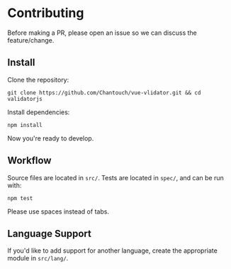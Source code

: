 Contributing
============

Before making a PR, please open an issue so we can discuss the feature/change.

## Install

Clone the repository:

```shell
git clone https://github.com/Chantouch/vue-vlidator.git && cd validatorjs
```

Install dependencies:

```shell
npm install
```

Now you're ready to develop.

## Workflow

Source files are located in `src/`. Tests are located in `spec/`, and can be run with:

```shell
npm test
```

Please use spaces instead of tabs.

## Language Support

If you'd like to add support for another language, create the appropriate module in `src/lang/`.
